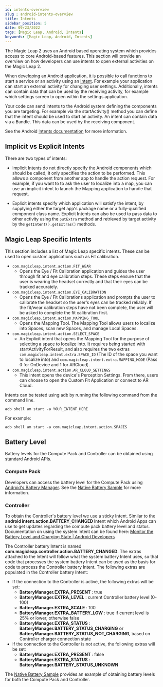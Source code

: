 ```yaml
---
id: intents-overview
slug : android-intents-overview
title: Intents
sidebar_position: 5
date: 09/23/2022
tags: [Magic Leap, Android, Intents]
keywords: [Magic Leap, Android, Intents]
---
```


The Magic Leap 2 uses an Android based operating system which provides access to core Android-based features. This section will provide an overview on how developers can use intents to open external activities on the Magic Leap 2.

When developing an Android application, it is possible to call functions to start a service or an activity using an [Intent](https://developer.android.com/guide/components/intents-filters). For example your application can start an external activity for changing user settings. Additionally, intents can contain data that can be used by the receiving activity, for example which settings screen to open within the settings application.

Your code can send intents to the Android system defining the components you are targeting. For example via the startActivity() method you can define that the intent should be used to start an activity. An intent can contain data via a Bundle. This data can be used by the receiving component.

See the Android [Intents documentation](https://developer.android.com/guide/components/intents-filters) for more information.

## Implicit vs Explicit Intents

There are two types of intents:

- Implicit Intents do not directly specify the Android components which should be called, it only specifies the action to be performed. This allows a component from another app to handle the action request. For example, if you want to to ask the user to localize into a map, you can use an implicit intent to launch the Mapping application to handle that request.

- Explicit intents specify which application will satisfy the intent, by supplying either the target app's package name or a fully-qualified component class name. Explicit Intents can also be used to pass data to other activity using the `putExtra` method and retrieved by target activity by the `getIntent().getExtras()` methods.

## Magic Leap Specific Intents

This section includes a list of Magic Leap specific intents. These can be used to open custom applications such as Fit calibration.

- `com.magicleap.intent.action.FIT_WEAR`
  - Opens the Eye / Fit Calibration application and guides the user through fit and eye calibration steps. These steps ensure that the user is wearing the headset correctly and that their eyes can be tracked accurately.
- `com.magicleap.intent.action.EYE_CALIBRATION`
  - Opens the Eye / Fit Calibrations application and prompts the user to calibrate the headset so the user's eyes can be tracked reliably. If the fit/wear calibration steps have not been complete, the user will be asked to complete the fit calibration first.
- `com.magicleap.intent.action.MAPPING_TOOL`
  - Opens the Mapping Tool. The Mapping Tool allows users to localize into Spaces, scan new Spaces, and manage Local Spaces.
- `com.magicleap.intent.action.SELECT_SPACE`
  - An Explicit intent that opens the Mapping Tool for the purpose of selecting a space to localize into. It requires being started with startActivityForResult, and also requires the two extras `com.magicleap.intent.extra.SPACE_ID` (The ID of the space you want to localize into) and `com.magicleap.intent.extra.MAPPING_MODE` (Pass 0 for OnDevice and 1 for ARCloud).
- `com.magicleap.intent.action.AR_CLOUD_SETTINGS`
  - This intent opens the device's Perception Settings. From there, users can choose to open the Custom Fit Application or connect to AR Cloud.

Intents can be tested using adb by running the following command from the command line.

```shell
adb shell am start -a YOUR_INTENT_HERE
```

For example:

```shell
adb shell am start -a com.magicleap.intent.action.SPACES
```

## Battery Level

Battery levels for the Compute Pack and Controller can be obtained using standard Android APIs.

### Compute Pack

Developers can access the battery level for the Compute Pack using [Android's Battery Manager](https://developer.android.com/reference/android/os/BatteryManager). See the [Native Battery Sample](/versioned_docs/version-22-Mar-2023/guides/native/capi-samples.md#battery) for more information.

### Controller

To obtain the Controller's battery level we use a sticky Intent. Similar to the **android intent.action.BATTERY_CHANGED** Intent which Android Apps can use to get updates regarding the compute pack battery level and status. Documentation on using the system Intent can be found here: [Monitor the Battery Level and Charging State | Android Developers](https://developer.android.com/training/monitoring-device-state/battery-monitoring)

The Controller battery Intent is named **com.magicleap.controller.action.BATTERY_CHANGED**.  The extras attached to the Intent will follow what the system battery Intent uses, so that code that processes the system battery Intent can be used as the basis for code to process the Controller battery Intent. The following extras are populated in the Controller battery Intent:

- If the connection to the Controller is active, the following extras will be set:
  - **BatteryManager.EXTRA_PRESENT** : true
  - **BatteryManager.EXTRA_LEVEL** : current Controller battery level (0-100)
  - **BatteryManager.EXTRA_SCALE** : 100
  - **BatteryManager.EXTRA_BATTERY_LOW** : true if current level is 25% or lower, otherwise false
  - **BatteryManager.EXTRA_STATUS** : **BatteryManager.BATTERY_STATUS_CHARGING** or **BatteryManager.BATTERY_STATUS_NOT_CHARGING**, based on Controller charger connection state
- If the connection to the Controller is not active, the following extras will be set:
  - **BatteryManager.EXTRA_PRESENT** : false
  - **BatteryManager.EXTRA_STATUS** : **BatteryManager.BATTERY_STATUS_UNKNOWN**

The [Native Battery Sample](/versioned_docs/version-22-Mar-2023/guides/native/capi-samples.md#battery) provides an example of obtaining battery levels for both the Compute Pack and Controller.

